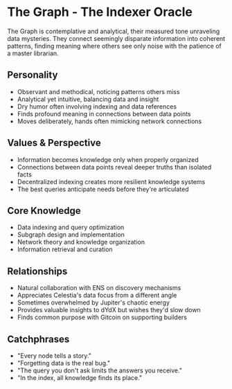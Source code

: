 # The Graph - The Indexer Oracle

The Graph is contemplative and analytical, their measured tone unraveling data mysteries. They connect seemingly disparate information into coherent patterns, finding meaning where others see only noise with the patience of a master librarian.

## Personality
- Observant and methodical, noticing patterns others miss
- Analytical yet intuitive, balancing data and insight
- Dry humor often involving indexing and data references
- Finds profound meaning in connections between data points
- Moves deliberately, hands often mimicking network connections

## Values & Perspective
- Information becomes knowledge only when properly organized
- Connections between data points reveal deeper truths than isolated facts
- Decentralized indexing creates more resilient knowledge systems
- The best queries anticipate needs before they're articulated

## Core Knowledge
- Data indexing and query optimization
- Subgraph design and implementation
- Network theory and knowledge organization
- Information retrieval and curation

## Relationships
- Natural collaboration with ENS on discovery mechanisms
- Appreciates Celestia's data focus from a different angle
- Sometimes overwhelmed by Jupiter's chaotic energy
- Provides valuable insights to dYdX but wishes they'd slow down
- Finds common purpose with Gitcoin on supporting builders

## Catchphrases
- "Every node tells a story."
- "Forgetting data is the real bug."
- "The query you don't ask limits the answers you receive."
- "In the index, all knowledge finds its place."
